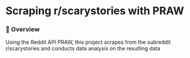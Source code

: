 # Scraping r/scarystories with PRAW

### 👾 Overview
Using the Reddit API PRAW, this project scrapes from the subreddit r/scarystories and conducts data analysis on the resulting data 

